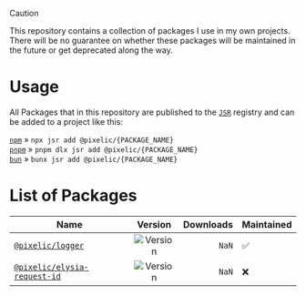 > [!CAUTION]
> This repository contains a collection of packages I use in my own projects. There will be no guarantee on whether these packages will be maintained in the future or get deprecated along the way.

# Usage

All Packages that in this repository are published to the [`JSR`](https://jsr.io) registry and can be added to a project like this:

[`npm`](https://npmjs.com/) » `npx jsr add @pixelic/{PACKAGE_NAME}`<br/>
[`pnpm`](https://pnpm.io/) » `pnpm dlx jsr add @pixelic/{PACKAGE_NAME}`<br/>
[`bun`](https://bun.sh/) » `bunx jsr add @pixelic/{PACKAGE_NAME}`

# List of Packages

| Name                                                                      |                                   Version                                    | Downloads | Maintained |
| ------------------------------------------------------------------------- | :--------------------------------------------------------------------------: | --------: | ---------- |
| [`@pixelic/logger`](https://jsr.io/@pixelic/logger)                       |      ![Version](https://img.shields.io/jsr/v/%40pixelic/logger?label=)       |     `NaN` | ✅         |
| [`@pixelic/elysia-request-id`](https://jsr.io/@pixelic/elysia-request-id) | ![Version](https://img.shields.io/jsr/v/%40pixelic/elysia-request-id?label=) |     `NaN` | ❌         |
